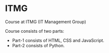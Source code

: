 # ITMG
Course at ITMG (IT Management Group)

Course consists of two parts:

- Part-1 consists of HTML, CSS and JavaScript.
- Part-2 consists of Python.
